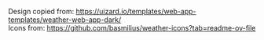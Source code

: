 Design copied from: https://uizard.io/templates/web-app-templates/weather-web-app-dark/ <br />
Icons from: https://github.com/basmilius/weather-icons?tab=readme-ov-file
